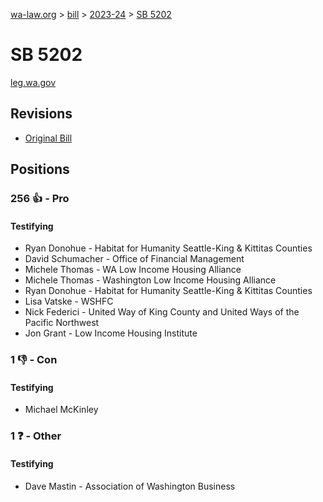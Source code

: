 [wa-law.org](/) > [bill](/bill/) > [2023-24](/bill/2023-24/) > [SB 5202](/bill/2023-24/sb/5202/)

# SB 5202
[leg.wa.gov](https://app.leg.wa.gov/billsummary?BillNumber=5202&Year=2023&Initiative=false)

## Revisions
* [Original Bill](1/)

## Positions
### 256 👍 - Pro
#### Testifying
* Ryan Donohue - Habitat for Humanity Seattle-King & Kittitas Counties
* David Schumacher - Office of Financial Management
* Michele Thomas - WA Low Income Housing Alliance
* Michele Thomas - Washington Low Income Housing Alliance
* Ryan Donohue - Habitat for Humanity Seattle-King & Kittitas Counties
* Lisa Vatske - WSHFC
* Nick Federici - United Way of King County and United Ways of the Pacific Northwest
* Jon Grant - Low Income Housing Institute

### 1 👎 - Con
#### Testifying
* Michael McKinley

### 1 ❓ - Other
#### Testifying
* Dave Mastin - Association of Washington Business

